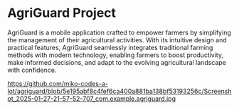 # AgriGuard Project


AgriGuard is a mobile application crafted to empower farmers by simplifying the management of their agricultural activities. 
With its intuitive design and practical features, AgriGuard seamlessly integrates traditional farming methods with modern technology, 
enabling farmers to boost productivity, make informed decisions, and adapt to the evolving agricultural landscape with confidence.

https://github.com/miko-codes-a-lot/agriguard/blob/5e195abf8c4fef6ca400a881ba138bf53193256c/Screenshot_2025-01-27-21-57-52-707_com.example.agriguard.jpg

